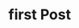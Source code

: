 <!-- {
"createdAt": "Aug 7, 1993",
"title": "first Post",
"tags": ["Dynamo", "Revit API", "Python"],
"votes": 0,
"views": 0,
"published": false
} -->

# first Post
